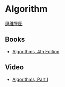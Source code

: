 # Algorithm

[思维导图](/mind.html?path=/technology-stack/algorithm/README)

## Books

- [Algorithms, 4th Edition](https://algs4.cs.princeton.edu/home/)

## Video

- [Algorithms, Part I](https://www.coursera.org/learn/algorithms-part1)
